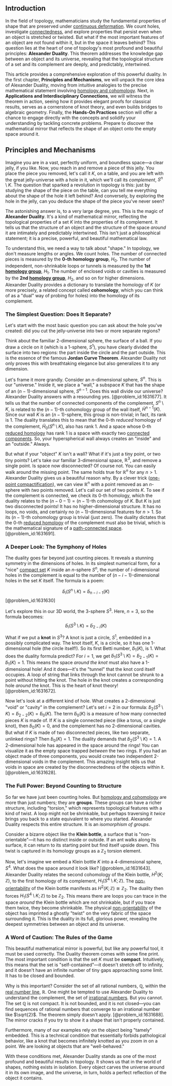 ## Introduction
In the field of topology, mathematicians study the fundamental properties of shape that are preserved under [continuous deformation](@article_id:151197). We count holes, investigate [connectedness](@article_id:141572), and explore properties that persist even when an object is stretched or twisted. But what if the most important features of an object are not found within it, but in the space it leaves behind? This question lies at the heart of one of topology's most profound and beautiful principles: **Alexander Duality**. This theorem addresses the knowledge gap between an object and its universe, revealing that the topological structure of a set and its complement are deeply, and predictably, intertwined.

This article provides a comprehensive exploration of this powerful duality. In the first chapter, **Principles and Mechanisms**, we will unpack the core idea of Alexander Duality, moving from intuitive analogies to the precise mathematical statement involving [homology and cohomology](@article_id:159579). Next, in **Applications and Interdisciplinary Connections**, we will witness the theorem in action, seeing how it provides elegant proofs for classical results, serves as a cornerstone of knot theory, and even builds bridges to algebraic geometry. Finally, the **Hands-On Practices** section will offer a chance to engage directly with the concepts and solidify your understanding by tackling concrete problems. Prepare to discover the mathematical mirror that reflects the shape of an object onto the empty space around it.

## Principles and Mechanisms

Imagine you are in a vast, perfectly uniform, and boundless space—a clear jelly, if you like. Now, you reach in and remove a piece of this jelly. You place the piece you removed, let's call it $K$, on a table, and you are left with the great jelly-universe with a hole in it, which we'll call its *complement*, $S^n \setminus K$. The question that sparked a revolution in topology is this: just by studying the shape of the piece on the table, can you tell me everything about the shape of the hole it left behind? And conversely, by exploring the hole in the jelly, can you deduce the shape of the piece you've never seen?

The astonishing answer is, to a very large degree, yes. This is the magic of **Alexander Duality**. It's a kind of mathematical mirror, reflecting the topological properties of a set $K$ into the properties of its complement. It tells us that the structure of an object and the structure of the space *around* it are intimately and predictably intertwined. This isn't just a philosophical statement; it is a precise, powerful, and beautiful mathematical law.

To understand this, we need a way to talk about "shape." In topology, we don't measure lengths or angles. We count holes. The number of connected pieces is measured by the **0-th homology group**, $H_0$. The number of independent, non-shrinkable loops or tunnels is measured by the **1st [homology group](@article_id:144585)**, $H_1$. The number of enclosed voids or cavities is measured by the **2nd [homology group](@article_id:144585)**, $H_2$, and so on for higher dimensions. Alexander Duality provides a dictionary to translate the homology of $K$ (or more precisely, a related concept called **cohomology**, which you can think of as a "dual" way of probing for holes) into the homology of its complement.

### The Simplest Question: Does It Separate?

Let's start with the most basic question you can ask about the hole you've created: did you cut the jelly-universe into two or more separate regions?

Think about the familiar 2-dimensional sphere, the surface of a ball. If you draw a circle on it (which is a 1-sphere, $S^1$), you have clearly divided the surface into two regions: the part inside the circle and the part outside. This is the essence of the famous **Jordan Curve Theorem**. Alexander Duality not only proves this with breathtaking elegance but also generalizes it to any dimension.

Let's frame it more grandly. Consider an $n$-dimensional sphere, $S^n$. This is our "universe." Inside it, we place a "wall," a subspace $K$ that has the shape of an $(n-1)$-dimensional sphere, $S^{n-1}$. Does this wall divide our universe? Alexander Duality answers with a resounding yes. [@problem_id:1631677]. It tells us that the number of connected components of the complement, $S^n \setminus K$, is related to the $(n-1)$-th cohomology group of the wall itself, $\tilde{H}^{n-1}(K)$. Since our wall $K$ is an $(n-1)$-sphere, this group is non-trivial; in fact, its rank is 1. The duality translates this to mean that the 0-th *reduced* homology of the complement, $\tilde{H}_0(S^n \setminus K)$, also has rank 1. And a space whose 0-th [reduced homology](@article_id:273693) has rank 1 is a space with exactly two [connected components](@article_id:141387). So, your hyperspherical wall always creates an "inside" and an "outside." Always.

But what if your "object" $K$ isn't a wall? What if it's just a tiny point, or two tiny points? Let's take our familiar 3-dimensional space, $\mathbb{R}^3$, and remove a single point. Is space now disconnected? Of course not. You can easily walk around the missing point. The same holds true for $\mathbb{R}^n$ for any $n > 1$. Alexander Duality gives us a beautiful reason why. By a clever trick ([one-point compactification](@article_id:153292)), we can view $\mathbb{R}^n$ with a point removed as an $n$-sphere with *two* points removed. Let's call our set of two points $K$. To see if the complement is connected, we check its 0-th homology, which the duality relates to the $(n-0-1) = (n-1)$-th cohomology of $K$. But $K$ is just two disconnected points! It has no higher-dimensional structure. It has no loops, no voids, and certainly no $(n-1)$-dimensional features for $n > 1$. So its $(n-1)$-th cohomology group is trivial (just zero). The duality dictates that the 0-th [reduced homology](@article_id:273693) of the complement must also be trivial, which is the mathematical signature of a [path-connected space](@article_id:155934). [@problem_id:1631691].

### A Deeper Look: The Symphony of Holes

The duality goes far beyond just counting pieces. It reveals a stunning symmetry in the dimensions of holes. In its simplest numerical form, for a "nice" [compact set](@article_id:136463) $K$ inside an $n$-sphere $S^n$, the number of $i$-dimensional holes in the complement is equal to the number of $(n-i-1)$-dimensional holes in the set $K$ itself. The formula is a poem:

$$
\tilde{b}_i(S^n \setminus K) = \tilde{b}_{n-i-1}(K)
$$
[@problem_id:1631630]

Let's explore this in our 3D world, the 3-sphere $S^3$. Here, $n=3$, so the formula becomes:
$$
\tilde{b}_i(S^3 \setminus K) = \tilde{b}_{2-i}(K)
$$

What if we put a **knot** in $S^3$? A knot is just a circle, $S^1$, embedded in a possibly complicated way. The knot itself, $K$, is a circle, so it has one 1-dimensional hole (the circle itself!). So its first Betti number, $\tilde{b}_1(K)$, is 1. What does the duality formula predict? For $i=1$, we get $\tilde{b}_1(S^3 \setminus K) = \tilde{b}_{2-1}(K) = \tilde{b}_1(K) = 1$. This means the space *around the knot* must also have a 1-dimensional hole! And it does—it's the "tunnel" that the knot cord itself occupies. A loop of string that links through the knot cannot be shrunk to a point without hitting the knot. The hole *in* the knot creates a corresponding hole *around* the knot. This is the heart of knot theory! [@problem_id:1631672].

Now let's look at a different kind of hole. What creates a 2-dimensional "void" or "cavity" in the complement? Let's set $i=2$ in our formula: $\tilde{b}_2(S^3 \setminus K) = \tilde{b}_{2-2}(K) = \tilde{b}_0(K)$. The term $\tilde{b}_0(K)$ is a measure of how many connected pieces $K$ is made of. If $K$ is a single connected piece (like a torus, or a single knot), then $\tilde{b}_0(K) = 0$, and the complement has no 2-dimensional cavities. But what if $K$ is made of two disconnected pieces, like two separate, unlinked rings? Then $\tilde{b}_0(K) = 1$. The duality demands that $\tilde{b}_2(S^3 \setminus K) = 1$. A 2-dimensional hole has appeared in the space around the rings! You can visualize it as the empty space trapped *between* the two rings. If you had an object made of three components, you would create two independent 2-dimensional voids in the complement. This amazing insight tells us that voids in space are created by the disconnectedness of the objects within it. [@problem_id:1631628].

### The Full Power: Beyond Counting to Structure

So far we have just been counting holes. But [homology and cohomology](@article_id:159579) are more than just numbers; they are **groups**. These groups can have a richer structure, including "torsion," which represents topological features with a kind of twist. A loop might not be shrinkable, but perhaps traversing it *twice* brings you back to a state equivalent to where you started. Alexander Duality respects this entire structure. It is an *isomorphism of groups*.

Consider a bizarre object like the **Klein bottle**, a surface that is "non-orientable"—it has no distinct inside or outside. If an ant walks along its surface, it can return to its starting point but find itself upside down. This twist is captured in its homology groups as a $\mathbb{Z}_2$ torsion element.

Now, let's imagine we embed a Klein bottle $K$ into a 4-dimensional sphere, $S^4$. What does the space around it look like? [@problem_id:1631643]. Alexander Duality relates the second cohomology of the Klein bottle, $H^2(K; \mathbb{Z})$, to the first homology of its complement, $H_1(S^4 \setminus K; \mathbb{Z})$. The [non-orientability](@article_id:154603) of the Klein bottle manifests as $H^2(K; \mathbb{Z}) \cong \mathbb{Z}_2$. The duality then forces $H_1(S^4 \setminus K; \mathbb{Z})$ to be $\mathbb{Z}_2$. This means there are loops you can trace in the space *around* the Klein bottle which are not shrinkable, but if you trace them twice, they become shrinkable. The physical [non-orientability](@article_id:154603) of the object has imprinted a ghostly "twist" on the very fabric of the space surrounding it. This is the duality in its full, glorious power, revealing the deepest symmetries between an object and its universe.

### A Word of Caution: The Rules of the Game

This beautiful mathematical mirror is powerful, but like any powerful tool, it must be used correctly. The Duality theorem comes with some fine print. The most important condition is that the set $K$ must be **compact**. Intuitively, this means that the set is "self-contained"—it doesn't stretch off to infinity, and it doesn't have an infinite number of tiny gaps approaching some limit. It has to be closed and bounded.

Why is this important? Consider the set of all rational numbers, $\mathbb{Q}$, within the [real number line](@article_id:146792), $\mathbb{R}$. One might be tempted to use Alexander Duality to understand the complement, the set of [irrational numbers](@article_id:157826). But you cannot. The set $\mathbb{Q}$ is not compact. It is not bounded, and it is not closed—you can find sequences of rational numbers that converge to an irrational number like $\sqrt{2}$. The theorem simply doesn't apply. [@problem_id:1631688]. The mirror cracks if you try to show it a shape that isn't properly contained.

Furthermore, many of our examples rely on the object being "tamely" embedded. This is a technical condition that essentially forbids pathological behavior, like a knot that becomes infinitely knotted as you zoom in on a point. We are looking at objects that are "well-behaved."

With these conditions met, Alexander Duality stands as one of the most profound and beautiful results in topology. It shows us that in the world of shapes, nothing exists in isolation. Every object carves the universe around it in its own image, and the universe, in turn, holds a perfect reflection of the object it contains.